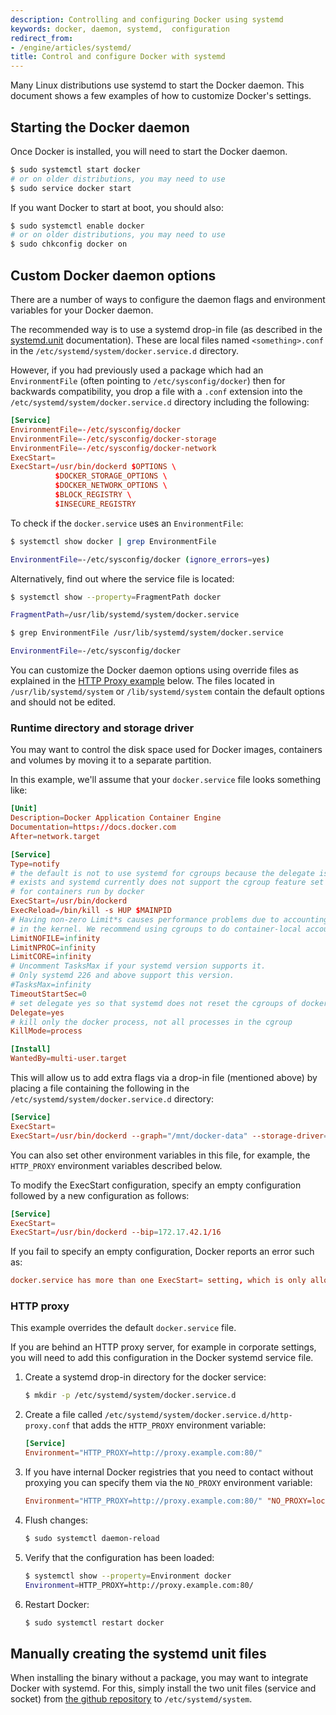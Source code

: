 ```yaml
---
description: Controlling and configuring Docker using systemd
keywords: docker, daemon, systemd,  configuration
redirect_from:
- /engine/articles/systemd/
title: Control and configure Docker with systemd
---
```


Many Linux distributions use systemd to start the Docker daemon. This document
shows a few examples of how to customize Docker's settings.

## Starting the Docker daemon

Once Docker is installed, you will need to start the Docker daemon.

```bash
$ sudo systemctl start docker
# or on older distributions, you may need to use
$ sudo service docker start
```

If you want Docker to start at boot, you should also:

```bash
$ sudo systemctl enable docker
# or on older distributions, you may need to use
$ sudo chkconfig docker on
```

## Custom Docker daemon options

There are a number of ways to configure the daemon flags and environment variables
for your Docker daemon.

The recommended way is to use a systemd drop-in file (as described in the <a
target="_blank"
href="https://www.freedesktop.org/software/systemd/man/systemd.unit.html">systemd.unit</a>
documentation). These are local files named `<something>.conf` in the
`/etc/systemd/system/docker.service.d` directory.

However, if you had previously used a package which had an `EnvironmentFile`
(often pointing to `/etc/sysconfig/docker`) then for backwards compatibility,
you drop a file with a `.conf` extension into the
`/etc/systemd/system/docker.service.d` directory including the following:

```conf
[Service]
EnvironmentFile=-/etc/sysconfig/docker
EnvironmentFile=-/etc/sysconfig/docker-storage
EnvironmentFile=-/etc/sysconfig/docker-network
ExecStart=
ExecStart=/usr/bin/dockerd $OPTIONS \
          $DOCKER_STORAGE_OPTIONS \
          $DOCKER_NETWORK_OPTIONS \
          $BLOCK_REGISTRY \
          $INSECURE_REGISTRY
```

To check if the `docker.service` uses an `EnvironmentFile`:

```bash
$ systemctl show docker | grep EnvironmentFile

EnvironmentFile=-/etc/sysconfig/docker (ignore_errors=yes)
```

Alternatively, find out where the service file is located:

```bash
$ systemctl show --property=FragmentPath docker

FragmentPath=/usr/lib/systemd/system/docker.service

$ grep EnvironmentFile /usr/lib/systemd/system/docker.service

EnvironmentFile=-/etc/sysconfig/docker
```

You can customize the Docker daemon options using override files as explained in
the [HTTP Proxy example](systemd.md#http-proxy) below. The files located in
`/usr/lib/systemd/system` or `/lib/systemd/system` contain the default options
and should not be edited.

### Runtime directory and storage driver

You may want to control the disk space used for Docker images, containers
and volumes by moving it to a separate partition.

In this example, we'll assume that your `docker.service` file looks something
like:

```conf
[Unit]
Description=Docker Application Container Engine
Documentation=https://docs.docker.com
After=network.target

[Service]
Type=notify
# the default is not to use systemd for cgroups because the delegate issues still
# exists and systemd currently does not support the cgroup feature set required
# for containers run by docker
ExecStart=/usr/bin/dockerd
ExecReload=/bin/kill -s HUP $MAINPID
# Having non-zero Limit*s causes performance problems due to accounting overhead
# in the kernel. We recommend using cgroups to do container-local accounting.
LimitNOFILE=infinity
LimitNPROC=infinity
LimitCORE=infinity
# Uncomment TasksMax if your systemd version supports it.
# Only systemd 226 and above support this version.
#TasksMax=infinity
TimeoutStartSec=0
# set delegate yes so that systemd does not reset the cgroups of docker containers
Delegate=yes
# kill only the docker process, not all processes in the cgroup
KillMode=process

[Install]
WantedBy=multi-user.target
```

This will allow us to add extra flags via a drop-in file (mentioned above) by
placing a file containing the following in the `/etc/systemd/system/docker.service.d`
directory:

```conf
[Service]
ExecStart=
ExecStart=/usr/bin/dockerd --graph="/mnt/docker-data" --storage-driver=overlay
```

You can also set other environment variables in this file, for example, the
`HTTP_PROXY` environment variables described below.

To modify the ExecStart configuration, specify an empty configuration followed
by a new configuration as follows:

```conf
[Service]
ExecStart=
ExecStart=/usr/bin/dockerd --bip=172.17.42.1/16
```

If you fail to specify an empty configuration, Docker reports an error such as:

```conf
docker.service has more than one ExecStart= setting, which is only allowed for Type=oneshot services. Refusing.
```

### HTTP proxy

This example overrides the default `docker.service` file.

If you are behind an HTTP proxy server, for example in corporate settings,
you will need to add this configuration in the Docker systemd service file.

1.  Create a systemd drop-in directory for the docker service:

    ```bash
    $ mkdir -p /etc/systemd/system/docker.service.d
    ```

2.  Create a file called `/etc/systemd/system/docker.service.d/http-proxy.conf`
    that adds the `HTTP_PROXY` environment variable:

    ```conf
    [Service]
    Environment="HTTP_PROXY=http://proxy.example.com:80/"
    ```

3.  If you have internal Docker registries that you need to contact without
    proxying you can specify them via the `NO_PROXY` environment variable:

    ```conf
    Environment="HTTP_PROXY=http://proxy.example.com:80/" "NO_PROXY=localhost,127.0.0.1,docker-registry.somecorporation.com"
    ```

4.  Flush changes:

    ```bash
    $ sudo systemctl daemon-reload
    ```

5.  Verify that the configuration has been loaded:

    ```bash
    $ systemctl show --property=Environment docker
    Environment=HTTP_PROXY=http://proxy.example.com:80/
    ```
6.  Restart Docker:

    ```bash
    $ sudo systemctl restart docker
    ```

## Manually creating the systemd unit files

When installing the binary without a package, you may want
to integrate Docker with systemd. For this, simply install the two unit files
(service and socket) from [the github
repository](https://github.com/docker/docker/tree/master/contrib/init/systemd)
to `/etc/systemd/system`.